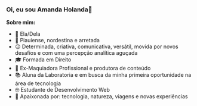 ### Oi, eu sou Amanda Holanda👋

**Sobre mim:**
- :sunflower: Ela/Dela
- :cactus: Piauiense, nordestina e arretada 
- :wink: Determinada, criativa, comunicativa, versátil, movida por novos desafios e com uma percepção analítica aguçada
- :mortar_board: Formada em Direito 
- :kiss: Ex-Maquiadora Profissional e produtora de conteúdo 
- :books: Aluna da Laboratoria e em busca da minha primeira oportunidade na área de tecnologia
- :nerd_face: Estudante de Desenvolvimento Web 
- 💓 Apaixonada por: tecnologia, natureza, viagens e novas experiências
<!--
**amanda-holanda/amanda-holanda** is a ✨ _special_ ✨ repository because its `README.md` (this file) appears on your GitHub profile.
- 
- 👯 I’m looking to collaborate on ...
- 🤔 I’m looking for help with ...
- 💬 Ask me about ...
- 📫 How to reach me: ...
- 😄 Pronouns: ...
-->


